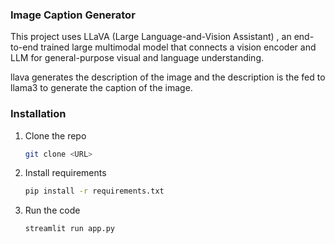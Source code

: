 ### Image Caption Generator

This project uses LLaVA (Large Language-and-Vision Assistant) , an end-to-end trained large multimodal model that connects a vision encoder and LLM for general-purpose visual and language understanding.

llava generates the description of the image and the description is the fed to llama3 to generate the caption of the image.

### Installation

1. Clone the repo

   ```sh
   git clone <URL>
   ```

2. Install requirements

   ```sh
   pip install -r requirements.txt
   ```

3. Run the code
   ```sh
   streamlit run app.py
   ```
